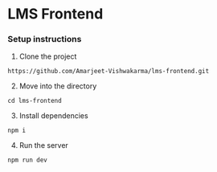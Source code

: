 # LMS Frontend

### Setup instructions

1. Clone the project

```
https://github.com/Amarjeet-Vishwakarma/lms-frontend.git
```

2. Move into the directory

```
cd lms-frontend
```

3. Install dependencies

```
npm i
```

4. Run the server

```
npm run dev
```




